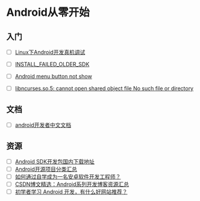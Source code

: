 # Android从零开始

## 入门

- [ ] [Linux下Android开发真机调试](http://yishanhe.net/linux-android-debug-on-real-phones/)
- [ ] [INSTALL_FAILED_OLDER_SDK](http://blog.csdn.net/elfylin/article/details/6287425)
- [ ] [Android menu button not show](http://stackoverflow.com/questions/9768009/android-menu-button-not-show)
- [ ] [libncurses.so.5: cannot open shared object file No such file or directory](http://stream2010.iteye.com/blog/1174242)



## 文档

- [ ] [android开发者中文文档](http://23.244.200.195/)


## 资源
- [ ] [Android SDK开发包国内下载地址](http://www.cnblogs.com/bjzhanghao/archive/2012/11/14/android-platform-sdk-download-mirror.html)
- [ ] [Android开源项目分类汇总](https://github.com/Trinea/android-open-project)
- [ ] [如何通过自学成为一名安卓软件开发工程师？](http://www.zhihu.com/question/21565227)
- [ ] [CSDN博文精选：Android系列开发博客资源汇总](http://www.csdn.net/article/2011-08-30/303833)
- [ ] [初学者学习 Android 开发，有什么好网站推荐？](http://www.zhihu.com/question/19611325/answer/12453783)
